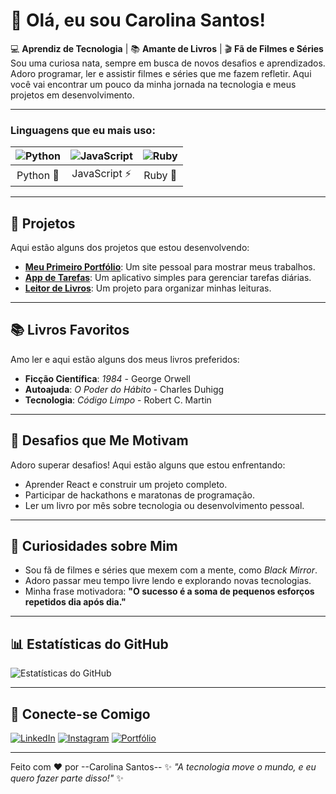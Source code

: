 # 👋 Olá, eu sou Carolina Santos!

💻 **Aprendiz de Tecnologia** | 📚 **Amante de Livros** | 🎬 **Fã de Filmes e Séries**  
Sou uma curiosa nata, sempre em busca de novos desafios e aprendizados. Adoro programar, ler e assistir filmes e séries que me fazem refletir. Aqui você vai encontrar um pouco da minha jornada na tecnologia e meus projetos em desenvolvimento.

---
### Linguagens que eu mais uso:

| ![Python](https://img.shields.io/badge/-Python-3776AB?style=flat&logo=python) | ![JavaScript](https://img.shields.io/badge/-JavaScript-F7DF1E?style=flat&logo=javascript) | ![Ruby](https://img.shields.io/badge/-Ruby-CC0000?style=flat&logo=ruby) |
|:--------------------------------------------------------------------------:|:-----------------------------------------------------------------:|:----------------------------------------------------------------:|
| Python 🐍                                                                  | JavaScript ⚡                                                   | Ruby 💎                                                           |
---
## 🚀 Projetos
Aqui estão alguns dos projetos que estou desenvolvendo:
- **[Meu Primeiro Portfólio](https://github.com/carol-santos/portfolio)**: Um site pessoal para mostrar meus trabalhos.
- **[App de Tarefas](https://github.com/carol-santos/todo-app)**: Um aplicativo simples para gerenciar tarefas diárias.
- **[Leitor de Livros](https://github.com/carol-santos/book-reader)**: Um projeto para organizar minhas leituras.

---
## 📚 Livros Favoritos
Amo ler e aqui estão alguns dos meus livros preferidos:
- **Ficção Científica**: *1984* - George Orwell
- **Autoajuda**: *O Poder do Hábito* - Charles Duhigg
- **Tecnologia**: *Código Limpo* - Robert C. Martin

---
## 🏅 Desafios que Me Motivam
Adoro superar desafios! Aqui estão alguns que estou enfrentando:
- Aprender React e construir um projeto completo.
- Participar de hackathons e maratonas de programação.
- Ler um livro por mês sobre tecnologia ou desenvolvimento pessoal.

---
## 🌟 Curiosidades sobre Mim
- Sou fã de filmes e séries que mexem com a mente, como *Black Mirror*.
- Adoro passar meu tempo livre lendo e explorando novas tecnologias.
- Minha frase motivadora: **"O sucesso é a soma de pequenos esforços repetidos dia após dia."**

---
## 📊 Estatísticas do GitHub
![Estatísticas do GitHub](https://github-readme-stats.vercel.app/api?username=carol-santos&show_icons=true&theme=blue-green)

---
## 🔗 Conecte-se Comigo
[![LinkedIn](https://img.shields.io/badge/LinkedIn-0077B5?style=for-the-badge&logo=linkedin&logoColor=white)](https://www.linkedin.com/in/carol-santos)
[![Instagram](https://img.shields.io/badge/Instagram-E4405F?style=for-the-badge&logo=instagram&logoColor=white)]((https://www.instagram.com/carolinasanttos.dev/))
[![Portfólio](https://img.shields.io/badge/Portfólio-FF5722?style=for-the-badge&logo=google-chrome&logoColor=white)](https://carol-santos.github.io)

---

Feito com ❤️ por --Carolina Santos--
✨ *"A tecnologia move o mundo, e eu quero fazer parte disso!"* ✨
